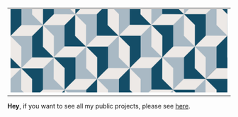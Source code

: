 <table>
    <tr>
        <td>
            <img src="https://raw.githubusercontent.com/effective-light/effective-light/master/pattern.svg" title="You didn't see anything!"
            alt="Okay, maybe you saw something." >
        </td>
    </tr>
</table>

**Hey**, if you want to see all my public projects, please see
[here](https://github.com/effective-light?tab=repositories).
